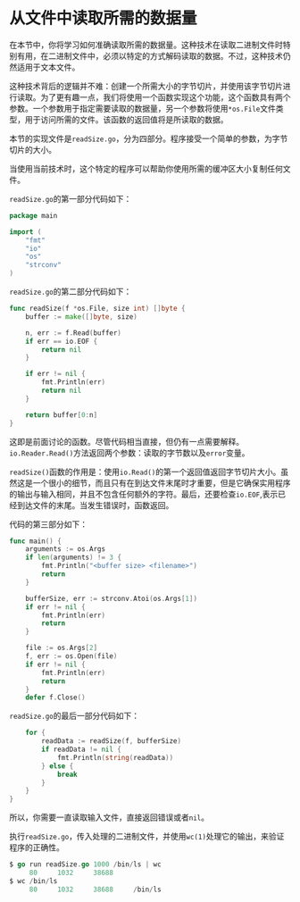# **从文件中读取所需的数据量**

在本节中，你将学习如何准确读取所需的数据量。这种技术在读取二进制文件时特别有用，在二进制文件中，必须以特定的方式解码读取的数据。不过，这种技术仍然适用于文本文件。

这种技术背后的逻辑并不难：创建一个所需大小的字节切片，并使用该字节切片进行读取。为了更有趣一点，我们将使用一个函数实现这个功能，这个函数具有两个参数。一个参数用于指定需要读取的数据量，另一个参数将使用`*os.File`文件类型，用于访问所需的文件。该函数的返回值将是所读取的数据。

本节的实现文件是`readSize.go`，分为四部分。程序接受一个简单的参数，为字节切片的大小。

当使用当前技术时，这个特定的程序可以帮助你使用所需的缓冲区大小复制任何文件。

`readSize.go`的第一部分代码如下：

```go
package main

import (
	"fmt"
	"io"
	"os"
	"strconv"
)
```

`readSize.go`的第二部分代码如下：

```go
func readSize(f *os.File, size int) []byte {
	buffer := make([]byte, size)

	n, err := f.Read(buffer)
	if err == io.EOF {
		return nil
	}

	if err != nil {
		fmt.Println(err)
		return nil
	}

	return buffer[0:n]
}
```

这即是前面讨论的函数。尽管代码相当直接，但仍有一点需要解释。`io.Reader.Read()`方法返回两个参数：读取的字节数以及`error`变量。

`readSize()`函数的作用是：使用`io.Read()`的第一个返回值返回字节切片大小。虽然这是一个很小的细节，而且只有在到达文件末尾时才重要，但是它确保实用程序的输出与输入相同，并且不包含任何额外的字符。最后，还要检查`io.EOF`,表示已经到达文件的末尾。当发生错误时，函数返回。

代码的第三部分如下：

```go
func main() {
	arguments := os.Args
	if len(arguments) != 3 {
		fmt.Println("<buffer size> <filename>")
		return
	}

	bufferSize, err := strconv.Atoi(os.Args[1])
	if err != nil {
		fmt.Println(err)
		return
	}

	file := os.Args[2]
	f, err := os.Open(file)
	if err != nil {
		fmt.Println(err)
		return
	}
	defer f.Close()
```

`readSize.go`的最后一部分代码如下：

```go
	for {
		readData := readSize(f, bufferSize)
		if readData != nil {
			fmt.Println(string(readData))
		} else {
			break
		}
	}
}
```

所以，你需要一直读取输入文件，直接返回错误或者`nil`。

执行`readSize.go`，传入处理的二进制文件，并使用`wc(1)`处理它的输出，来验证程序的正确性。

```go
$ go run readSize.go 1000 /bin/ls | wc
     80     1032     38688
$ wc /bin/ls
     80     1032     38688     /bin/ls
```

